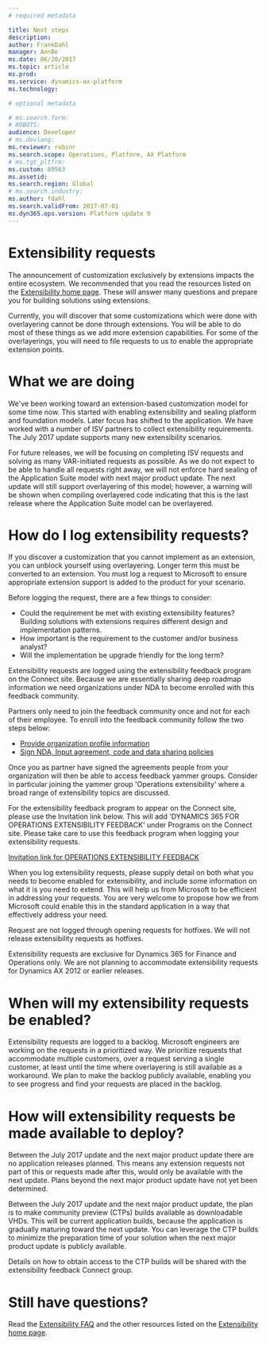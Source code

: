 ```yaml
---
# required metadata

title: Next steps
description: 
author: FrankDahl
manager: AnnBe
ms.date: 06/20/2017
ms.topic: article
ms.prod: 
ms.service: dynamics-ax-platform
ms.technology: 

# optional metadata

# ms.search.form: 
# ROBOTS: 
audience: Developer
# ms.devlang: 
ms.reviewer: robinr
ms.search.scope: Operations, Platform, AX Platform
# ms.tgt_pltfrm: 
ms.custom: 89563
ms.assetid: 
ms.search.region: Global
# ms.search.industry: 
ms.author: fdahl
ms.search.validFrom: 2017-07-01
ms.dyn365.ops.version: Platform update 9
---
```


# Extensibility requests

The announcement of customization exclusively by extensions impacts the entire ecosystem. We recommended that you read the resources listed on the [Extensibility home page](extensibility-home-page.md). These will answer many questions and prepare you for building solutions using extensions.

Currently, you will discover that some customizations which were done with overlayering cannot be done through extensions. You will be able to do most of these things as we add more extension capabilities. For some of the overlayerings, you will need to file requests to us to enable the appropriate extension points.

# What we are doing

We've been working toward an extension-based customization model for some time now. This started with enabling extensibility and sealing platform and foundation models. Later focus has shifted to the application. We have worked with a number of ISV partners to collect extensibility requirements. The July 2017 update supports many new extensibility scenarios.

For future releases, we will be focusing on completing ISV requests and solving as many VAR-initiated requests as possible. As we do not expect to be able to handle all requests right away, we will not enforce hard sealing of the Application Suite model with next major product update. The next update will still support overlayering of this model; however, a warning will be shown when compiling overlayered code indicating that this is the last release where the Application Suite model can be overlayered.

# How do I log extensibility requests?

If you discover a customization that you cannot implement as an extension, you can unblock yourself using overlayering. Longer term this must be converted to an extension. You must log a request to Microsoft to ensure appropriate extension support is added to the product for your scenario.

Before logging the request, there are a few things to consider:  
+ Could the requirement be met with existing extensibility features? Building solutions with extensions requires different design and implementation patterns.
+ How important is the requirement to the customer and/or business analyst?  
+ Will the implementation be upgrade friendly for the long term?

Extensibility requests are logged using the extensibility feedback program on the Connect site. Because we are essentially sharing deep roadmap information we need organizations under NDA to become enrolled with this feedback community.

Partners only need to join the feedback community once and not for each of their employee. To enroll into the feedback community follow the two steps below:

+ [Provide organization profile information](http://aka.ms/feedbackcommunitynomination)
+ [Sign NDA, Input agreement, code and data sharing policies](http://aka.ms/feedbackcommunityagreement)

Once you as partner have signed the agreements people from your organization will then be able to access feedback yammer groups. Consider in particular joining the yammer group 'Operations extensibility' where a broad range of extensibility topics are discussed.

For the extensibility feedback program to appear on the Connect site, please use the Invitation link below. This will add 'DYNAMICS 365 FOR OPERATIONS EXTENSIBILITY FEEDBACK' under Programs on the Connect site. Please take care to use this feedback program when logging your extensibility requests.

[Invitation link for OPERATIONS EXTENSIBILITY FEEDBACK](https://connect.microsoft.com/site1321/InvitationUse.aspx?ProgramID=9338&InvitationID=EXT-W2TQ-3Y9Y) 

When you log extensibility requests, please supply detail on both what you needs to become enabled for extensibility, and include some information on what it is you need to extend. This will help us from Microsoft to be efficient in addressing your requests. You are very welcome to propose how we from Microsoft could enable this in the standard application in a way that effectively address your need.

Request are not logged through opening requests for hotfixes. We will not release extensibility requests as hotfixes.  

Extensibility requests are exclusive for Dynamics 365 for Finance and Operations only. We are not planning to accommodate extensibility requests for Dynamics AX 2012 or earlier releases.

# When will my extensibility requests be enabled?

Extensibility requests are logged to a backlog. Microsoft engineers are working on the requests in a prioritized way. We prioritize requests that accommodate multiple customers, over a request serving a single customer, at least until the time where overlayering is still available as a workaround. We plan to make the backlog publicly available, enabling you to see progress and find your requests are placed in the backlog.

# How will extensibility requests be made available to deploy?

Between the July 2017 update and the next major product update there are no application releases planned. This means any extension requests not part of this or requests made after this, would only be available with the next update. Plans beyond the next major product update have not yet been determined.

Between the July 2017 update and the next major product update, the plan is to make community preview (CTPs) builds available as downloadable VHDs. This will be current application builds, because the application is gradually maturing toward the next update. You can leverage the CTP builds to minimize the preparation time of your solution when the next major product update is publicly available.

Details on how to obtain access to the CTP builds will be shared with the extensibility feedback Connect group.

# Still have questions?

Read the [Extensibility FAQ](app-sealing-faq.md) and the other resources listed on the [Extensibility home page](extensibility-home-page.md).
